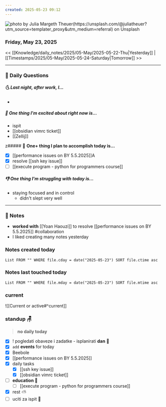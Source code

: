 ```yaml
---
created: 2025-05-23 09:12
---
```


![photo by Julia Margeth Theuer(https://unsplash.com/@juliatheuer?utm_source=templater_proxy&utm_medium=referral) on Unsplash](https://images.unsplash.com/photo-1559039616-33af37c928fa?crop=entropy&cs=srgb&fm=jpg&ixid=M3w2NDU1OTF8MHwxfHJhbmRvbXx8fHx8fHx8fDE3NDc5ODQzNzF8&ixlib=rb-4.1.0&q=85&w=200&h=200)
### Friday, May 23, 2025

<< [[Knowledge/daily_notes/2025/05-May/2025-05-22-Thu|Yesterday]] | [[Timestamps/2025/05-May/2025-05-24-Saturday|Tomorrow]] >>

___
### 📅 Daily Questions
##### 🌜 **Last night, after work, I...**
- 

##### 🙌 **One thing I'm excited about right now is...**
- ispit
- [[obsidian vimrc ticket]]
- [[Zellij]]

z##### 🚀 **One+ thing I plan to accomplish today is...**
- [x] [[performance issues on BY 5.5.2025]]A
- [x] resolve [[ssh key issue]]
- [ ] [[execute program - python for programmers course]]

##### 👎 **One thing I'm struggling with today is...**
- staying focused and in control
	- didn't slept very well

---
### 📝 Notes
- **worked with** [[Yoan Haouzi]] to resolve [[performance issues on BY 5.5.2025]] #collaboration
- I liked creating many notes yesterday

### Notes created today
```dataview
List FROM "" WHERE file.cday = date("2025-05-23") SORT file.ctime asc
```

### Notes last touched today
```dataview
List FROM "" WHERE file.mday = date("2025-05-23") SORT file.mtime asc
`````
### **current**
![[Current or active#^current]]

### **standup** 🪑
> **no daily today**

- [x] ! pogledati  obaveze i zadatke - isplanirati **dan** 🌄
- [x] `add` **events** for today
- [x] Beebole
- [x] [[performance issues on BY 5.5.2025]]
- [x] daily tasks
	- [x] [[ssh key issue]]
	- [x] [[obsidian vimrc ticket]]
- [ ] **education 🎒**
	- [ ] [[execute program - python for programmers course]]
- [x] rest ⛅
- [ ] uciti za ispit 💯
